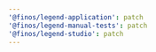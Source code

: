 ```yaml
---
'@finos/legend-application': patch
'@finos/legend-manual-tests': patch
'@finos/legend-studio': patch
---
```

